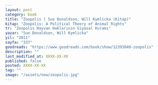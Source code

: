 ```yaml
---
layout: post
category: book
title: "Zoopolis | Sue Donaldson, Will Kymlicka (Kitap)"
kitap: "Zoopolis: A Political Theory of Animal Rights"
tr: "Zoopolis Hayvan Haklarının Siyasal Kuramı"
yazar: "Sue Donaldson, Will Kymlicka"
yil: "2011"
sayfa: "337"
goodreads: "https://www.goodreads.com/book/show/12393040-zoopolis"
description: ""
last_modified_at: XXXX-XX-XX
published: false
posted: XXXX-XX-XX
tag: ""
image: "/assets/new/zoopolis.jpg"
---
```


